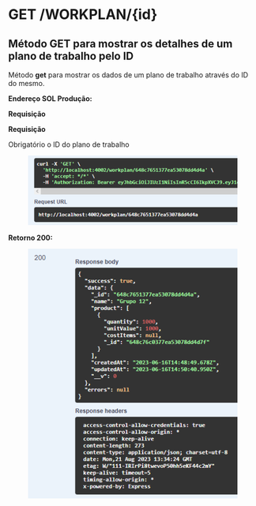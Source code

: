# GET /WORKPLAN/{id}

## Método GET para mostrar os detalhes de um plano de trabalho pelo ID

Método **get** para mostrar os dados de um plano de trabalho através do ID do mesmo.

**Endereço SOL Produção:**&#x20;

**Requisição**

**Requisição**

Obrigatório o ID do plano de trabalho

<figure><img src="../../.gitbook/assets/Screenshot_2 (1) (1).png" alt=""><figcaption></figcaption></figure>

**Retorno 200:**

<figure><img src="../../.gitbook/assets/Screenshot_3 (3).png" alt=""><figcaption></figcaption></figure>
